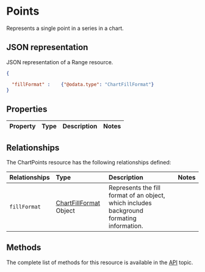 # Points
Represents a single point in a series in a chart.


## JSON representation

JSON representation of a Range resource.
<!-- { "blockType": "resource", "@odata.type": "ChartSPoints", 
	"optionalProperties": "fillFormat"
	 } 
-->
```json
{

  "fillFormat" :    {"@odata.type": "ChartFillFormat"}
}
```

## Properties

| Property         | Type    |Description|Notes |
|:-----------------|:--------|:----------|:-----|


## Relationships
The ChartPoints resource has the following relationships defined:

| Relationships    | Type    |Description|Notes |
|:-----------------|:--------|:----------|:-----|
| `fillFormat`          |[ChartFillFormat](chartFillFormat.md) Object | Represents the fill format of an object, which includes background formating information. 


## Methods

The complete list of methods for this resource is available in
the [API](../README.md) topic.